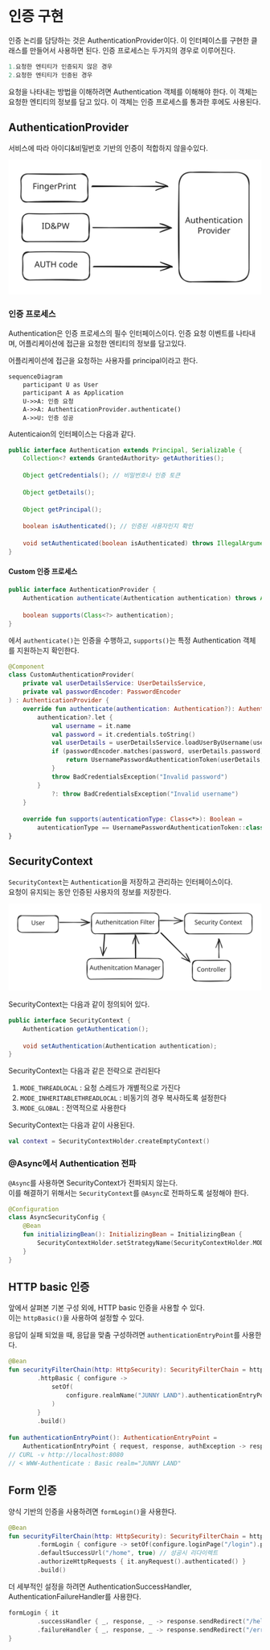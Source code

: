 # 인증 구현

인증 논리를 담당하는 것은 AuthenticationProvider이다. 이 인터페이스를 구현한 클래스를 만들어서 사용하면 된다. 인증 프로세스는 두가지의 경우로 이루어진다.

```kotlin
1.요청한 엔티티가 인증되지 않은 경우
2.요청한 엔티티가 인증된 경우
```

요청을 나타내는 방법을 이해하려면 Authentication 객체를 이해해야 한다. 이 객체는 요청한 엔티티의 정보를 담고 있다. 이 객체는 인증 프로세스를 통과한 후에도 사용된다.

## AuthenticationProvider

서비스에 따라 아이디&비밀번호 기반의 인증이 적합하지 않을수있다.

<img src="../../../.gitbook/assets/file.excalidraw (41).svg" alt="" class="gitbook-drawing">

### 인증 프로세스

Authentication은 인증 프로세스의 필수 인터페이스이다. 인증 요청 이벤트를 나타내며, 어플리케이션에 접근을 요청한 엔티티의 정보를 담고있다.

어플리케이션에 접근을 요청하는 사용자를 principal이라고 한다.

```mermaid
sequenceDiagram
    participant U as User
    participant A as Application
    U->>A: 인증 요청
    A->>A: AuthenticationProvider.authenticate()
    A->>U: 인증 성공
```

Autenticaion의 인터페이스는 다음과 같다.

```java
public interface Authentication extends Principal, Serializable {
    Collection<? extends GrantedAuthority> getAuthorities();

    Object getCredentials(); // 비밀번호나 인증 토큰

    Object getDetails();

    Object getPrincipal();

    boolean isAuthenticated(); // 인증된 사용자인지 확인

    void setAuthenticated(boolean isAuthenticated) throws IllegalArgumentException;
}
```

#### Custom 인증 프로세스

```java
public interface AuthenticationProvider {
    Authentication authenticate(Authentication authentication) throws AuthenticationException;

    boolean supports(Class<?> authentication);
}
```

에서 `authenticate()`는 인증을 수행하고, `supports()`는 특정 Authentication 객체를 지원하는지 확인한다.

```kotlin
@Component
class CustomAuthenticationProvider(
    private val userDetailsService: UserDetailsService,
    private val passwordEncoder: PasswordEncoder
) : AuthenticationProvider {
    override fun authenticate(authentication: Authentication?): Authentication {
        authentication?.let {
            val username = it.name
            val password = it.credentials.toString()
            val userDetails = userDetailsService.loadUserByUsername(username)
            if (passwordEncoder.matches(password, userDetails.password)) {
                return UsernamePasswordAuthenticationToken(userDetails, password, userDetails.authorities)
            }
            throw BadCredentialsException("Invalid password")
        }
            ?: throw BadCredentialsException("Invalid username")
    }

    override fun supports(autenticationType: Class<*>): Boolean =
        autenticationType == UsernamePasswordAuthenticationToken::class.java
}
```

## SecurityContext

`SecurityContext`는 `Authentication`을 저장하고 관리하는 인터페이스이다. \
요청이 유지되는 동안 인증된 사용자의 정보를 저장한다.

<img src="../../../.gitbook/assets/file.excalidraw.svg" alt="" class="gitbook-drawing">

SecurityContext는 다음과 같이 정의되어 있다.

```java
public interface SecurityContext {
    Authentication getAuthentication();

    void setAuthentication(Authentication authentication);
}
```

SecurityContext는 다음과 같은 전략으로 관리된다

1. `MODE_THREADLOCAL` : 요청 스레드가 개별적으로 가진다
2. `MODE_INHERITABLETHREADLOCAL` : 비동기의 경우 복사하도록 설정한다
3. `MODE_GLOBAL` : 전역적으로 사용한다

SecurityContext는 다음과 같이 사용된다.

```kotlin
val context = SecurityContextHolder.createEmptyContext()
```

### @Async에서 Authentication 전파

`@Async`를 사용하면 SecurityContext가 전파되지 않는다.\
이를 해결하기 위해서는 `SecurityContext`를 `@Async`로 전파하도록 설정해야 한다.

```kotlin
@Configuration
class AsyncSecurityConfig {
    @Bean
    fun initializingBean(): InitializingBean = InitializingBean {
        SecurityContextHolder.setStrategyName(SecurityContextHolder.MODE_INHERITABLETHREADLOCAL)
    }
}
```

## HTTP basic 인증

앞에서 살펴본 기본 구성 외에, HTTP basic 인증을 사용할 수 있다. \
이는 `httpBasic()`을 사용하여 설정할 수 있다.

응답이 실패 되었을 때, 응답을 맞춤 구성하려면 `authenticationEntryPoint`를 사용한다.

```kotlin
@Bean
fun securityFilterChain(http: HttpSecurity): SecurityFilterChain = http
        .httpBasic { configure ->
            setOf(
                configure.realmName("JUNNY LAND").authenticationEntryPoint(authenticationEntryPoint())
            )
        }
        .build()

fun authenticationEntryPoint(): AuthenticationEntryPoint =
    AuthenticationEntryPoint { request, response, authException -> response.sendError(401, "Unauthorized") }
// CURL -v http://localhost:8080
// < WWW-Authenticate : Basic realm="JUNNY LAND"
```

## Form 인증

양식 기반의 인증을 사용하려면 `formLogin()`을 사용한다.

```kotlin
@Bean
fun securityFilterChain(http: HttpSecurity): SecurityFilterChain = http
        .formLogin { configure -> setOf(configure.loginPage("/login").permitAll()) }
        .defaultSuccessUrl("/home", true) // 성공시 리다이렉트
        .authorizeHttpRequests { it.anyRequest().authenticated() }
        .build()
```

더 세부적인 설정을 하려면 AuthenticationSuccessHandler, AuthenticationFailureHandler를 사용한다.

```kotlin
formLogin { it
        .successHandler { _, response, _ -> response.sendRedirect("/hello") }
        .failureHandler { _, response, _ -> response.sendRedirect("/error") }
}
```





















































































































































































































































































































